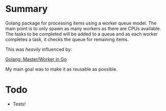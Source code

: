# Summary

Golang package for processing items using a worker queue model. The main point is to only spawn as many workers as there are CPUs available. The tasks to be completed will be added to a queue and as each worker completes a task, it checks the queue for remaining items.

This was *heavily* influenced by:

[Golang: Master/Worker in Go](http://devcry.heiho.net/2012/07/golang-masterworker-in-go.html)

My main goal was to make it as reusable as possible.

# Todo

* Tests!
